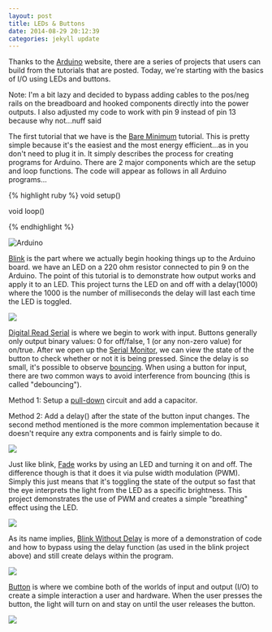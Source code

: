 ```yaml
---
layout: post
title: LEDs & Buttons
date: 2014-08-29 20:12:39
categories: jekyll update
---
```

Thanks to the <a href="http://arduino.cc/en">Arduino</a> website, there are a series of projects that users can build from the tutorials that are posted. Today, we're starting with the basics of I/O using LEDs and buttons. 

Note: I'm a bit lazy and decided to bypass adding cables to the pos/neg rails on the breadboard and hooked components directly into the power outputs. I also adjusted my code to work with pin 9 instead of pin 13 because why not...nuff said

The first tutorial that we have is the <a href="http://arduino.cc/en/Tutorial/BareMinimum">Bare Minimum</a> tutorial. This is pretty simple because it's the easiest and the most energy efficient...as in you don't need to plug it in. It simply describes the process for creating programs for Arduino. There are 2 major components which are the setup and loop functions. The code will appear as follows in all Arduino programs...

{% highlight ruby %}
void setup()

void loop()

{% endhighlight %}

![Arduino](/assets/BareMinimum.jpg)

<a href="http://arduino.cc/en/Tutorial/Blink">Blink</a> is the part where we actually begin hooking things up to the Arduino board. we have an LED on a 220 ohm resistor connected to pin 9 on the Arduino. The point of this tutorial is to demonstrate how output works and apply it to an LED. This project turns the LED on and off with a delay(1000) where the 1000 is the number of milliseconds the delay will last each time the LED is toggled.

![](/assets/Blink.jpg)

<a href="http://arduino.cc/en/Tutorial/DigitalReadSerial">Digital Read Serial</a> is where we begin to work with input. Buttons generally only output binary values: 0 for off/false, 1 (or any non-zero value) for on/true. After we open up the <a href="http://arduino.cc/en/guide/Environment">Serial Monitor</a>, we can view the state of the button to check whether or not it is being pressed. Since the delay is so small, it's possible to observe <a href="http://en.wikipedia.org/wiki/Switch#Contact_bounce">bouncing</a>. When using a button for input, there are two common ways to avoid interference from bouncing (this is called "debouncing").

Method 1: Setup a <a href="http://en.wikipedia.org/wiki/Pull-up_resistor">pull-down</a> circuit and add a capacitor.

Method 2: Add a delay() after the state of the button input changes.
The second method mentioned is the more common implementation because it doesn't require any extra components and is fairly simple to do.

![](/assets/DigitalReadSerial.jpg)

Just like blink, <a href="http://arduino.cc/en/Tutorial/Fade">Fade</a> works by using an LED and turning it on and off. The difference though is that it does it via pulse width modulation (PWM). Simply this just means that it's toggling the state of the output so fast that the eye interprets the light from the LED as a specific brightness. This project demonstrates the use of PWM and creates a simple "breathing" effect using the LED.

![](/assets/fade.gif)

As its name implies, <a href="http://arduino.cc/en/Tutorial/BlinkWithoutDelay">Blink Without Delay</a> is more of a demonstration of code and how to bypass using the delay function (as used in the blink project above) and still create delays within the program.

![](/assets/blink.gif)

<a href="http://arduino.cc/en/Tutorial/Button">Button</a> is where we combine both of the worlds of input and output (I/O) to create a simple interaction a user and hardware. When the user presses the button, the light will turn on and stay on until the user releases the button. 

![](/assets/button.gif)
